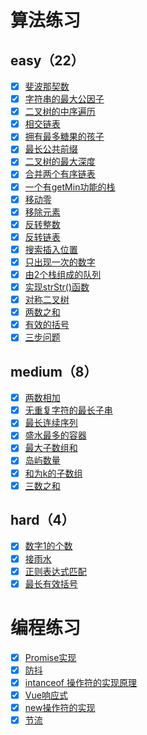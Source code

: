 # 算法练习

## easy（22）
- [x] [斐波那契数](./src/algorithm/easy/fib/README.md)
- [x] [字符串的最大公因子](./src/algorithm/easy/gcd-of-strings/README.md)
- [x] [二叉树的中序遍历](./src/algorithm/easy/inorder-traversal/README.md)
- [x] [相交链表](./src/algorithm/easy/intersection-node/README.md)
- [x] [拥有最多糖果的孩子](./src/algorithm/easy/kids-with-candies/README.md)
- [x] [最长公共前缀](./src/algorithm/easy/longest-common-prefix/README.md)
- [x] [二叉树的最大深度](./src/algorithm/easy/max-depth/README.md)
- [x] [合并两个有序链表](./src/algorithm/easy/merge-two-lists/README.md)
- [x] [一个有getMin功能的栈](./src/algorithm/easy/min-stack/README.md)
- [x] [移动零](./src/algorithm/easy/move-zeroes/README.md)
- [x] [移除元素](./src/algorithm/easy/remove-element/README.md)
- [x] [反转整数](./src/algorithm/easy/reverse-integer/README.md)
- [x] [反转链表](./src/algorithm/easy/reverse-list/README.md)
- [x] [搜索插入位置](./src/algorithm/easy/search-insert/README.md)
- [x] [只出现一次的数字](./src/algorithm/easy/single-number/README.md)
- [x] [由2个栈组成的队列](./src/algorithm/easy/stack-queue/README.md)
- [x] [实现strStr()函数](./src/algorithm/easy/strStr/README.md)
- [x] [对称二叉树](./src/algorithm/easy/symmetric-tree/README.md)
- [x] [两数之和](./src/algorithm/easy/two-sum/README.md)
- [x] [有效的括号](./src/algorithm/easy/valid-parentheses/README.md)
- [x] [三步问题](./src/algorithm/easy/ways-to-step/README.md)

## medium（8）
- [x] [两数相加](./src/algorithm/medium/add-two-numbers/README.md)
- [x] [无重复字符的最长子串](./src/algorithm/medium/length-of-longest-substring/README.md)
- [x] [最长连续序列](./src/algorithm/medium/longest-consecutive/README.md)
- [x] [盛水最多的容器](./src/algorithm/medium/max-area/README.md)
- [x] [最大子数组和](./src/algorithm/medium/max-subarray/README.md)
- [x] [岛屿数量](./src/algorithm/medium/num-islands/README.md)
- [x] [和为k的子数组](./src/algorithm/medium/subarray-sum/README.md)
- [x] [三数之和](./src/algorithm/medium/three-sum/README.md)

## hard（4）
- [x] [数字1的个数](./src/algorithm/hard/digit-one-in-number/README.md)
- [x] [接雨水](./src/algorithm/hard/get-water/README.md)
- [x] [正则表达式匹配](./src/algorithm/hard/is-match/README.md)
- [x] [最长有效括号](./src/algorithm/hard/longest-valid-parentheses/README.md)

# 编程练习
- [x] [Promise实现](./src/programming/Promise/README.md)
- [x] [防抖](./src/programming/debounce/README.md)
- [x] [intanceof 操作符的实现原理](./src/programming/instanceof/README.md)
- [x] [Vue响应式](./src/programming/mvvm/README.md)
- [x] [new操作符的实现](./src/programming/new/README.md)
- [x] [节流](./src/programming/throttle/README.md)
